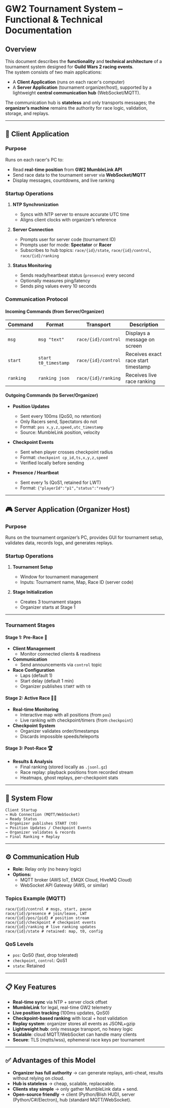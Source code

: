 # GW2 Tournament System – Functional & Technical Documentation

## Overview
This document describes the **functionality** and **technical architecture** of a tournament system designed for **Guild Wars 2 racing events**.  
The system consists of two main applications:  
- A **Client Application** (runs on each racer's computer)  
- A **Server Application** (tournament organizer/host), supported by a lightweight **central communication hub** (WebSocket/MQTT).  

The communication hub is **stateless** and only transports messages; the **organizer’s machine** remains the authority for race logic, validation, storage, and replays.

---

## 🏁 Client Application

### Purpose
Runs on each racer's PC to:  
- Read **real-time position** from **GW2 MumbleLink API**  
- Send race data to the tournament server via **WebSocket/MQTT**  
- Display messages, countdowns, and live ranking  

### Startup Operations
1. **NTP Synchronization**  
   - Syncs with NTP server to ensure accurate UTC time  
   - Aligns client clocks with organizer’s reference  

2. **Server Connection**  
   - Prompts user for server code (tournament ID)  
   - Prompts user for mode: **Spectator** or **Racer**  
   - Subscribes to hub topics: `race/{id}/state`, `race/{id}/control`, `race/{id}/ranking`  

3. **Status Monitoring**  
   - Sends ready/heartbeat status (`presence`) every second  
   - Optionally measures ping/latency  
   - Sends ping values every 10 seconds  

### Communication Protocol

#### Incoming Commands (from Server/Organizer)

| Command   | Format                  | Transport           | Description                          |
|-----------|-------------------------|---------------------|--------------------------------------|
| `msg`     | `msg "text"`            | `race/{id}/control` | Displays a message on screen         |
| `start`   | `start t0_timestamp`    | `race/{id}/control` | Receives exact race start timestamp  |
| `ranking` | `ranking json`          | `race/{id}/ranking` | Receives live race ranking           |

#### Outgoing Commands (to Server/Organizer)

- **Position Updates**  
  - Sent every 100ms (QoS0, no retention)  
  - Only Racers send, Spectators do not  
  - Format: `pos x,y,z,speed,utc_timestamp`  
  - Source: MumbleLink position, velocity  

- **Checkpoint Events**  
  - Sent when player crosses checkpoint radius  
  - Format: `checkpoint cp_id,ts,x,y,z,speed`  
  - Verified locally before sending  

- **Presence / Heartbeat**  
  - Sent every 1s (QoS1, retained for LWT)  
  - Format: `{"playerId":"p1","status":"ready"}`  

---

## 🎮 Server Application (Organizer Host)

### Purpose
Runs on the tournament organizer’s PC, provides GUI for tournament setup, validates data, records logs, and generates replays.  

### Startup Operations
1. **Tournament Setup**
   - Window for tournament management  
   - Inputs: Tournament name, Map, Race ID (server code)  

2. **Stage Initialization**
   - Creates 3 tournament stages  
   - Organizer starts at Stage 1  

---

### Tournament Stages

#### Stage 1: Pre-Race 🚦
- **Client Management**  
  - Monitor connected clients & readiness  
- **Communication**  
  - Send announcements via `control` topic  
- **Race Configuration**  
  - Laps (default 1)  
  - Start delay (default 1 min)  
  - Organizer publishes `START` with `t0`  

#### Stage 2: Active Race 🏃‍♂️
- **Real-time Monitoring**  
  - Interactive map with all positions (from `pos`)  
  - Live ranking with checkpoint/timers (from `checkpoint`)  
- **Checkpoint System**  
  - Organizer validates order/timestamps  
  - Discards impossible speeds/teleports  

#### Stage 3: Post-Race 🏆
- **Results & Analysis**  
  - Final ranking (stored locally as `.jsonl.gz`)  
  - Race replay: playback positions from recorded stream  
  - Heatmaps, ghost replays, per-checkpoint stats  

---

## 🔄 System Flow

```
Client Startup
→ Hub Connection (MQTT/WebSocket)
→ Ready Status
→ Organizer publishes START (t0)
→ Position Updates / Checkpoint Events
→ Organizer validates & records
→ Final Ranking + Replay
```


---

## ⚙️ Communication Hub

- **Role:** Relay only (no heavy logic)  
- **Options:**  
  - MQTT broker (AWS IoT, EMQX Cloud, HiveMQ Cloud)  
  - WebSocket API Gateway (AWS, or similar)  

### Topics Example (MQTT)

```
race/{id}/control # msgs, start, pause
race/{id}/presence # join/leave, LWT
race/{id}/pos/{pid} # position stream
race/{id}/checkpoint # checkpoint events
race/{id}/ranking # live ranking updates
race/{id}/state # retained: map, t0, config
```

### QoS Levels
- `pos`: QoS0 (fast, drop tolerated)  
- `checkpoint`, `control`: QoS1  
- `state`: Retained  

---

## 📋 Key Features

- **Real-time sync** via NTP + server clock offset  
- **MumbleLink** for legal, real-time GW2 telemetry  
- **Live position tracking** (100ms updates, QoS0)  
- **Checkpoint-based ranking** with local + host validation  
- **Replay system**: organizer stores all events as JSONL+gzip  
- **Lightweight hub**: only message transport, no heavy logic  
- **Scalable**: cloud MQTT/WebSocket can handle many clients  
- **Secure**: TLS (mqtts/wss), ephemeral race keys per tournament  

---

## ✅ Advantages of this Model

- **Organizer has full authority** → can generate replays, anti-cheat, results without relying on cloud.  
- **Hub is stateless** → cheap, scalable, replaceable.  
- **Clients stay simple** → only gather MumbleLink data + send.  
- **Open-source friendly** → client (Python/Blish HUD), server (Python/C#/Electron), hub (standard MQTT/WebSocket).  

